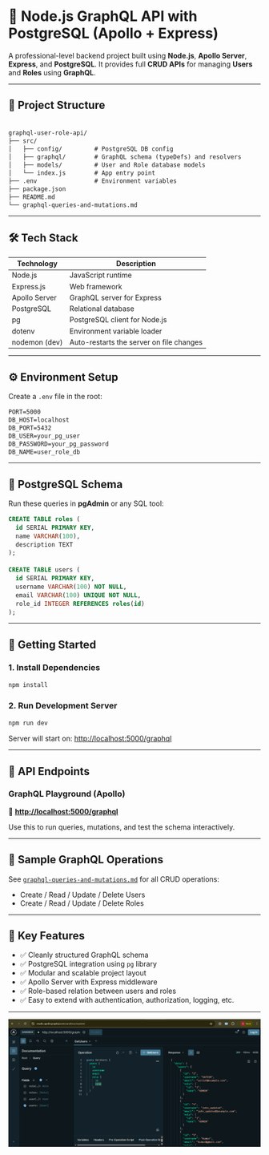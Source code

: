 # 🚀 Node.js GraphQL API with PostgreSQL (Apollo + Express)

A professional-level backend project built using **Node.js**, **Apollo Server**, **Express**, and **PostgreSQL**. It provides full **CRUD APIs** for managing **Users** and **Roles** using **GraphQL**.

---

## 📂 Project Structure

```

graphql-user-role-api/
├── src/
│   ├── config/         # PostgreSQL DB config
│   ├── graphql/        # GraphQL schema (typeDefs) and resolvers
│   ├── models/         # User and Role database models
│   └── index.js        # App entry point
├── .env                # Environment variables
├── package.json
├── README.md
└── graphql-queries-and-mutations.md

````

---

## 🛠️ Tech Stack

| Technology           | Description                              |
|----------------------|------------------------------------------|
| Node.js              | JavaScript runtime                       |
| Express.js           | Web framework                            |
| Apollo Server        | GraphQL server for Express               |
| PostgreSQL           | Relational database                      |
| pg                   | PostgreSQL client for Node.js            |
| dotenv               | Environment variable loader              |
| nodemon (dev)        | Auto-restarts the server on file changes |

---

## ⚙️ Environment Setup

Create a `.env` file in the root:

```env
PORT=5000
DB_HOST=localhost
DB_PORT=5432
DB_USER=your_pg_user
DB_PASSWORD=your_pg_password
DB_NAME=user_role_db
````

---

## 🧱 PostgreSQL Schema

Run these queries in **pgAdmin** or any SQL tool:

```sql
CREATE TABLE roles (
  id SERIAL PRIMARY KEY,
  name VARCHAR(100),
  description TEXT
);

CREATE TABLE users (
  id SERIAL PRIMARY KEY,
  username VARCHAR(100) NOT NULL,
  email VARCHAR(100) UNIQUE NOT NULL,
  role_id INTEGER REFERENCES roles(id)
);
```

---

## 🚀 Getting Started

### 1. Install Dependencies

```bash
npm install
```

### 2. Run Development Server

```bash
npm run dev
```

Server will start on: [http://localhost:5000/graphql](http://localhost:5000/graphql)

---

## 🔌 API Endpoints

### GraphQL Playground (Apollo)

📍 **[http://localhost:5000/graphql](http://localhost:5000/graphql)**

Use this to run queries, mutations, and test the schema interactively.

---

## 🧪 Sample GraphQL Operations

See [`graphql-queries-and-mutations.md`](./graphql-queries-and-mutations.md) for all CRUD operations:

* Create / Read / Update / Delete Users
* Create / Read / Update / Delete Roles

---

## 🧠 Key Features

* ✅ Cleanly structured GraphQL schema
* ✅ PostgreSQL integration using `pg` library
* ✅ Modular and scalable project layout
* ✅ Apollo Server with Express middleware
* ✅ Role-based relation between users and roles
* ✅ Easy to extend with authentication, authorization, logging, etc.

---

![alt text](image.png)
